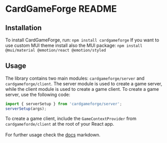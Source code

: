 # CardGameForge README

## Installation

To install CardGameForge, run:
`npm install cardgameforge`
If you want to use custom MUI theme install also the MUI package:
`npm install @mui/material @emotion/react @emotion/styled`

## Usage

The library contains two main modules: `cardgameforge/server` and `cardgameforge/client`.
The server module is used to create a game server, while the client module is used to create a game client.
To create a game server, use the following code:

```javascript
import { serverSetup } from 'cardgameforge/server';
serverSetup(args);
```

To create a game client, include the `GameContextProvider` from `cardgameforde/client`
at the root of your React app.\
\
For further usage check the [docs](docs.md) markdown.
